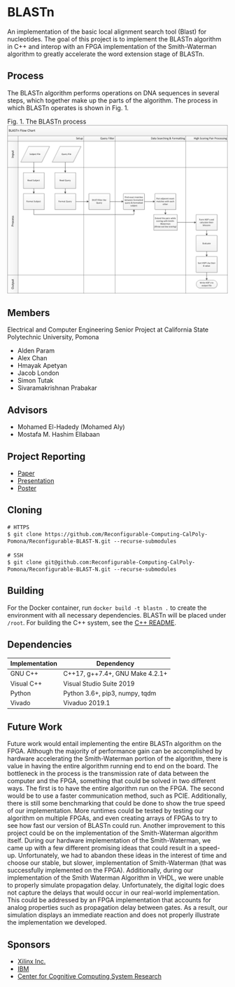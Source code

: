 # BLASTn
An implementation of the basic local alignment search tool (Blast) for nucleotides. The goal of this project is to implement the BLASTn algorithm in C++ and interop with an FPGA implementation of the Smith-Waterman algorithm to greatly accelerate the word extension stage of BLASTn.

## Process
The BLASTn algorithm performs operations on DNA sequences in several steps, which together make up the parts of the algorithm. The process in which BLASTn operates is shown in Fig. 1.

Fig. 1. The BLASTn process
![BLASTn Process](docs/blastn-flowchart.png)

## Members
Electrical and Computer Engineering Senior Project at California State Polytechnic University, Pomona
- Alden Param
- Alex Chan
- Hmayak Apetyan
- Jacob London
- Simon Tutak
- Sivaramakrishnan Prabakar

## Advisors
- Mohamed El-Hadedy (Mohamed Aly)
- Mostafa M. Hashim Ellabaan

## Project Reporting
- [Paper](https://docs.google.com/document/d/1efzbBsXzkEi7pNegTqy0G0EC0baw4Xfw3ayusAVXP1I/edit?usp=sharing)
- [Presentation](https://docs.google.com/presentation/d/148pHGbZyhRuX7aTDIOD6cvWq6DEl1R97VqgUeb22P9o/edit?usp=sharing)
- [Poster](docs/blastn-poster.png)

## Cloning
```
# HTTPS
$ git clone https://github.com/Reconfigurable-Computing-CalPoly-Pomona/Reconfigurable-BLAST-N.git --recurse-submodules

# SSH
$ git clone git@github.com:Reconfigurable-Computing-CalPoly-Pomona/Reconfigurable-BLAST-N.git --recurse-submodules
```

## Building
For the Docker container, run `docker build -t blastn .` to create the environment with all necessary dependencies. BLASTn will be placed under `/root`. For building the C++ system, see the [C++ README](cpp/README.md).

## Dependencies
| Implementation | Dependency |
|----------------|------------|
|    GNU C++     | C++17, g++7.4+, GNU Make 4.2.1+ |
|   Visual C++   | Visual Studio Suite 2019 |
|    Python      | Python 3.6+, pip3, numpy, tqdm |
|    Vivado      | Vivaduo 2019.1 |

## Future Work
Future work would entail implementing the entire BLASTn algorithm on the FPGA. Although the majority of performance gain can be accomplished by hardware accelerating the Smith-Waterman portion of the algorithm, there is value in having the entire algorithm running end to end on the board. The bottleneck in the process is the transmission rate of data between the computer and the FPGA, something that could be solved in two different ways. The first is to have the entire algorithm run on the FPGA. The second would be to use a faster communication method, such as PCIE. Additionally, there is still some benchmarking that could be done to show the true speed of our implementation. More runtimes could be tested by testing our algorithm on multiple FPGAs, and even creating arrays of FPGAs to try to see how fast our version of BLASTn could run.  Another improvement to this project could be on the implementation of the Smith-Waterman algorithm itself. During our hardware implementation of the Smith-Waterman, we came up with a few different promising ideas that could result in a speed-up. Unfortunately, we had to abandon these ideas in the interest of time and choose our stable, but slower, implementation of Smith-Waterman (that was successfully implemented on the FPGA).
Additionally, during our implementation of the Smith Waterman Algorithm in VHDL, we were unable to properly simulate propagation delay. Unfortunately, the digital logic does not capture the delays that would occur in our real-world implementation. This could be addressed by an FPGA implementation that accounts for analog properties such as propagation delay between gates. As a result, our simulation displays an immediate reaction and does not properly illustrate the implementation we developed.

## Sponsors
- [Xilinx Inc.](https://www.xilinx.com/)
- [IBM](https://www.ibm.com/us-en/)
- [Center for Cognitive Computing System Research](https://www.c3sr.com/)
